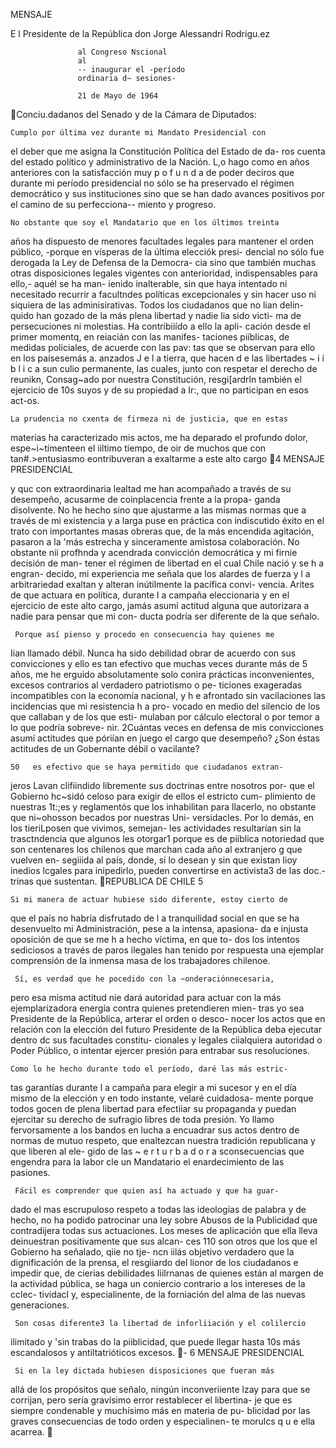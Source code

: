 MENSAJE




 E l Presidente de la República
  don Jorge Alessandri Rodrigu.ez




                   al Congreso Nscional
                   al
                   -- inaugurar el -período
                   ordinaria d~ sesiones-

                   21 de Mayo de 1964
Conciu.dadanos del Senado y de la Cámara de Diputados:



    Cumplo por última vez durante mi Mandato Presidencial con
el deber que me asigna la Constitución Política del Estado de da-
ros cuenta del estado político y administrativo de la Nación. L,o
hago como en años anteriores con la satisfacción muy p o f u n d a
de poder deciros que durante mi período presidencial no sólo se
ha preservado el régimen democrático y sus instituciones sino que
se han dado avances positivos por el camino de su perfecciona--
miento y progreso.

    No obstante que soy el Mandatario que en los últimos treinta
años ha dispuesto de menores facultades legales para mantener el
orden público, -porque en vísperas de la última elecciók presi-
dencial no sólo fue derogada la Ley de Defensa de la Democra-
cia sino que también muchas otras disposiciones legales vigentes
con anterioridad, indispensables para ello,- aquél se ha man-
ienido inalterable, sin que haya intentado ni necesitado recurrir
a facultndes políticas excepcionales y sin hacer uso ni siquiera
de las adminisirativas. Todos los ciudadanos que no lian delin-
quido han gozado de la más plena libertad y nadie lia sido victi-
ma de persecuciones ni molestias. Ha contribiiído a ello la apli-
cación desde el primer momentq, en reiacián con las manifes-
taciones piíblicas, de medidas policiales, de acuerde con las pav:
tas que se observan para ello en los paísesemás a. anzados J e l a
tierra, que hacen d e las libertades ~ i í b l i c a sun culio permanente,
las cuales, junto con respetar el derecho de reunikn, Consag~ado
por nuestra Constitución, resgi[ardrln también el ejercicio de 10s
suyos y de su propiedad a Ir:, que no participan en esos act-os.

    La prudencia no cxenta de firmeza ni de justicia, que en estas
materias ha caracterizado mis actos, me ha deparado el profundo
dolor, espe~i~tímenteen el iiltimo tiempo, de oir de muchos que
con tan#.>entusiasmo eontribuveran a exaltarme a este alto cargo
4                                            MENSAJE PRESIDENCIAL

y quc con extraordinaria lealtad me han acompañado a través de
su desempeño, acusarme de coinplacencia frente a la propa-
ganda disolvente. No he hecho sino que ajustarme a las mismas
normas que a través de mi existencia y a larga puse en práctica
con indiscutido éxito en el trato con importantes masas obreras
que, de la más encendida agitación, pasaron a la 'más estrecha y
sinceramente amistosa colaboración. No obstante nii profhnda
y acendrada convicción democrática y mi firnie decisión de man-
tener el régimen de libertad en el cual Chile nació y se h a engran-
decido, mi experiencia me señala que los alardes de fuerza y l a
arbitrariedad exaltan y alteran inútilmente la pacífica convi-
vencia. Arites de que actuara en política, durante l a campaña
eleccionaria y en el ejercicio de este alto cargo, jamás asumí
actitud alguna que autorizara a nadie para pensar que mi con-
ducta podría ser diferente de la que señalo.

     Porque así pienso y procedo en consecuencia hay quienes me
Iian llamado débil. Nunca ha sido debilidad obrar de acuerdo con
sus convicciones y ello es tan efectivo que muchas veces durante
más de 5 años, me he erguido absolutamente solo conira prácticas
inconvenientes, excesos contrarios al verdadero patriotismo o pe-
ticiones exageradas incompatibles con la economía nacional, y h e
afrontado sin vacilaciones las incidencias que mi resistencia h a pro-
vocado en medio del silencio de los que callaban y de los que esti-
mulaban por cálculo electoral o por temor a lo que podría sobreve-
nir. 2Cuántas veces en defensa de mis convicciones asumí actitudes
que póriían en juego el cargo que desempeño? ¿Son éstas actitudes
de un Gobernante débil o vacilante?

    50   es efectivo que se haya permitido que ciudadanos extran-
jeros Lavan clifiindido libremente sus doctrinas entre nosotros por-
que el Gobierno hc~sidó celoso para exigir de ellos el estricto cum-
plimiento de nuestras 1t:;es y reglamentós que los inhabilitan para
llacerlo, no obstante que ni~ohosson becados por nuestras Uni-
versidacles. Por lo demás, en los tieriLposen que vivimos, semejan-
les actividades resultarían sin la trasctndencia que algunos les
otorgar1 porque es de piíblica notoriedad que son centenares los
chilenos que marchan cada año al extranjero g que vuelven en-
segiiida al país, donde, si lo desean y sin que existan Iioy inedios
lcgales para inipedirlo, pueden convertirse en activista3 de las doc.-
trinas que sustentan.
REPUBLICA DE CHILE                                                   5

    Si mi manera de actuar hubiese sido diferente, estoy cierto de
que el país no habría disfrutado de l a tranquilidad social en que
se ha desenvuelto mi Administración, pese a la intensa, apasiona-
da e injusta oposición de que se me h a hecho víctima, en que to-
dos los intentos sediciosos a través de paros ilegales han tenido
por respuesta una ejemplar comprensión de la inmensa masa de
los trabajadores chilenoe.

     Sí, es verdad que he pocedido con la ~onderaciónnecesaria,
pero esa misma actitud nie dará           autoridad para actuar con
la más ejemplarizadora energía contra quienes pretendieren mien-
tras yo sea Presidente de la República, arterar el orden o desco-
nocer los actos que en relación con la elección del futuro Presidente
de la República deba ejecutar dentro dc sus facultades constitu-
cionales y legales ciialquiera autoridad o Poder Público, o intentar
ejercer presión para entrabar sus resoluciones.

    Como lo he hecho durante todo el período, daré las más estric-
tas garantías durante l a campaña para elegir a mi sucesor y en
el día mismo de la elección y en todo instante, velaré cuidadosa-
mente porque todos gocen de plena libertad para efectiiar su
propaganda y puedan ejercitar su derecho de sufragio libres de
toda presión. Yo llamo fervorsamente a los bandos en lucha a
encuadrar sus actos dentro de normas de mutuo respeto, que
enaltezcan nuestra tradición republicana y que liberen al ele-
gido de las ~ e r t u r b a d o r a sconsecuencias que engendra para la
labor cle un Mandatario el enardecimiento de las pasiones.

     Fácil es comprender que quien así ha actuado y que ha guar-
dado el mas escrupuloso respeto a todas las ideologías de palabra
y de hecho, no ha podido patrocinar una ley sobre Abusos de la
Publicidad que contradijera todas sus actuaciones. Los meses de
aplicación que ella lleva deinuestran positivamente que sus alcan-
ces 110 son otros que los que el Gobierno ha señalado, qiie no tje-
ncn iilás objetivo verdadero que la dignificación de la prensa, el
resgiiardo del lionor de los ciudadanos e impedir que, de cierias
debilidades Iiilrnanas de quienes están al margen de la actividad
pública, se haga un coniercio contrario a los intereses de la cclec-
tividacl y, especialinente, de la forniación del alma de las nuevas
generaciones.

     Son cosas diferente3 la libertad de inforliiación y el colilercio
ilimitado y 'sin trabas do la piiblicidad, que puede llegar hasta 10s
más escandalosos y antiltatrióticos excesos.
-
6                                           MENSAJE PRESIDENCIAL


     Si en la ley dictada hubiesen disposiciones que fueran más
allá de los propósitos que señalo, ningún inconveriiente lzay para
que se corrijan, pero sería gravísimo error restablecer el libertina-
je que es siempre condenable y muchísimo más en materia de pu-
bIicidad por las graves consecuencias de todo orden y especialinen-
te morulcs q u e ella acarrea.
